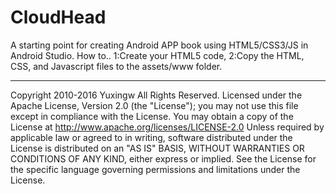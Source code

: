 CloudHead
======================

A starting point for creating Android APP book using HTML5/CSS3/JS in Android Studio.
How to..
1:Create your HTML5 code, 
2:Copy the HTML, CSS, and Javascript files to the assets/www folder.

*****************************************************************************
Copyright 2010-2016 Yuxingw
All Rights Reserved.
     Licensed under the Apache License, Version 2.0 (the "License"); you may
     not use this file except in compliance with the License. You may obtain
     a copy of the License at 
     http://www.apache.org/licenses/LICENSE-2.0
     Unless required by applicable law or agreed to in writing, software
     distributed under the License is distributed on an "AS IS" BASIS, WITHOUT
     WARRANTIES OR CONDITIONS OF ANY KIND, either express or implied. See the
     License for the specific language governing permissions and limitations
     under the License.
